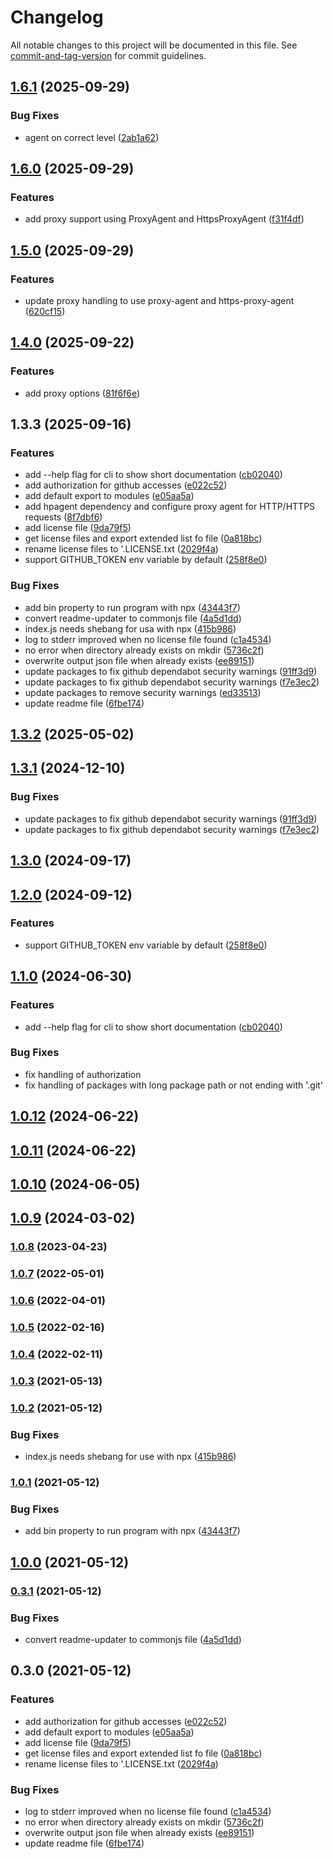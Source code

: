 # Changelog

All notable changes to this project will be documented in this file. See [commit-and-tag-version](https://github.com/absolute-version/commit-and-tag-version) for commit guidelines.

## [1.6.1](https://github.com/daschaa/license-downloader-with-proxy/compare/v1.6.0...v1.6.1) (2025-09-29)

### Bug Fixes

- agent on correct level ([2ab1a62](https://github.com/daschaa/license-downloader-with-proxy/commit/2ab1a62e7eaae37a9bda6f304f5f50141a1b83b5))

## [1.6.0](https://github.com/daschaa/license-downloader-with-proxy/compare/v1.5.0...v1.6.0) (2025-09-29)

### Features

- add proxy support using ProxyAgent and HttpsProxyAgent ([f31f4df](https://github.com/daschaa/license-downloader-with-proxy/commit/f31f4dfed4e63a97b7294fc94f429644934e6840))

## [1.5.0](https://github.com/daschaa/license-downloader-with-proxy/compare/v1.4.0...v1.5.0) (2025-09-29)

### Features

- update proxy handling to use proxy-agent and https-proxy-agent ([620cf15](https://github.com/daschaa/license-downloader-with-proxy/commit/620cf1595a05161b8261402e1e332bbde3ce68dd))

## [1.4.0](https://github.com/daschaa/license-downloader-with-proxy/compare/v1.3.3...v1.4.0) (2025-09-22)

### Features

- add proxy options ([81f6f6e](https://github.com/daschaa/license-downloader-with-proxy/commit/81f6f6e19cb0fb5b3786ab0796a2302d134efba0))

## 1.3.3 (2025-09-16)

### Features

- add --help flag for cli to show short documentation ([cb02040](https://github.com/daschaa/license-downloader-with-proxy/commit/cb020408288e857f8dab5802fbbe7d192e0e0477))
- add authorization for github accesses ([e022c52](https://github.com/daschaa/license-downloader-with-proxy/commit/e022c52a9de32287cd4c974384a3d5ca141de972))
- add default export to modules ([e05aa5a](https://github.com/daschaa/license-downloader-with-proxy/commit/e05aa5a9eabca7ec74c75e57de2a0b08bdb8f4c4))
- add hpagent dependency and configure proxy agent for HTTP/HTTPS requests ([8f7dbf6](https://github.com/daschaa/license-downloader-with-proxy/commit/8f7dbf661b36ec0981b278186b401d40a4ffc81a))
- add license file ([9da79f5](https://github.com/daschaa/license-downloader-with-proxy/commit/9da79f5c6b9b3253ca0f0b48f35a06ef64034ec8))
- get license files and export extended list fo file ([0a818bc](https://github.com/daschaa/license-downloader-with-proxy/commit/0a818bc2797e14219f9f1050fdec9013b2c052f1))
- rename license files to '<packageName>.LICENSE.txt ([2029f4a](https://github.com/daschaa/license-downloader-with-proxy/commit/2029f4a5694f39a96bd145167f6b9ed18da91590))
- support GITHUB_TOKEN env variable by default ([258f8e0](https://github.com/daschaa/license-downloader-with-proxy/commit/258f8e02c39e61cd4c3b5e85df68f068b85bea84))

### Bug Fixes

- add bin property to run program with npx ([43443f7](https://github.com/daschaa/license-downloader-with-proxy/commit/43443f7c83e2b76d9f2f8c41c43f475ff35ddb79))
- convert readme-updater to commonjs file ([4a5d1dd](https://github.com/daschaa/license-downloader-with-proxy/commit/4a5d1dd8abd89ea8b8d52372f529cdb60fa1ac61))
- index.js needs shebang for usa with npx ([415b986](https://github.com/daschaa/license-downloader-with-proxy/commit/415b98621c2ddb50f5d07cc3586dedf816e2c810))
- log to stderr improved when no license file found ([c1a4534](https://github.com/daschaa/license-downloader-with-proxy/commit/c1a45346e2aeb3fdb7812bb104d2bb83f2b19f74))
- no error when directory already exists on mkdir ([5736c2f](https://github.com/daschaa/license-downloader-with-proxy/commit/5736c2f302e030e43ede3c436edd2b861617d023))
- overwrite output json file when already exists ([ee89151](https://github.com/daschaa/license-downloader-with-proxy/commit/ee8915128cc261743e94189a81a5e439a8602e91))
- update packages to fix github dependabot security warnings ([91ff3d9](https://github.com/daschaa/license-downloader-with-proxy/commit/91ff3d99861db72264b7230f64cf3c7fce9461e3))
- update packages to fix github dependabot security warnings ([f7e3ec2](https://github.com/daschaa/license-downloader-with-proxy/commit/f7e3ec202e0790ff79ca2088ec92d9490873a7ef))
- update packages to remove security warnings ([ed33513](https://github.com/daschaa/license-downloader-with-proxy/commit/ed335136b83d817e8ebeb2ecd6a5baadba8e5757))
- update readme file ([6fbe174](https://github.com/daschaa/license-downloader-with-proxy/commit/6fbe174635c8a72c14e38f8d0fd410be797ff929))

## [1.3.2](https://github.com/BePo65/license-downloader/compare/v1.3.1...v1.3.2) (2025-05-02)

## [1.3.1](https://github.com/BePo65/license-downloader/compare/v1.3.0...v1.3.1) (2024-12-10)

### Bug Fixes

- update packages to fix github dependabot security warnings ([91ff3d9](https://github.com/BePo65/license-downloader/commit/91ff3d99861db72264b7230f64cf3c7fce9461e3))
- update packages to fix github dependabot security warnings ([f7e3ec2](https://github.com/BePo65/license-downloader/commit/f7e3ec202e0790ff79ca2088ec92d9490873a7ef))

## [1.3.0](https://github.com/BePo65/license-downloader/compare/v1.2.0...v1.3.0) (2024-09-17)

## [1.2.0](https://github.com/BePo65/license-downloader/compare/v1.1.0...v1.2.0) (2024-09-12)

### Features

- support GITHUB_TOKEN env variable by default ([258f8e0](https://github.com/BePo65/license-downloader/commit/258f8e02c39e61cd4c3b5e85df68f068b85bea84))

## [1.1.0](https://github.com/BePo65/license-downloader/compare/v1.0.12...v1.1.0) (2024-06-30)

### Features

- add --help flag for cli to show short documentation ([cb02040](https://github.com/BePo65/license-downloader/commit/cb020408288e857f8dab5802fbbe7d192e0e0477))

### Bug Fixes

- fix handling of authorization
- fix handling of packages with long package path or not ending with '.git'

## [1.0.12](https://github.com/BePo65/license-downloader/compare/v1.0.11...v1.0.12) (2024-06-22)

## [1.0.11](https://github.com/BePo65/license-downloader/compare/v1.0.10...v1.0.11) (2024-06-22)

## [1.0.10](https://github.com/BePo65/license-downloader/compare/v1.0.9...v1.0.10) (2024-06-05)

## [1.0.9](https://github.com/BePo65/license-downloader/compare/v1.0.8...v1.0.9) (2024-03-02)

### [1.0.8](https://github.com/BePo65/license-downloader/compare/v1.0.7...v1.0.8) (2023-04-23)

### [1.0.7](https://github.com/BePo65/license-downloader/compare/v1.0.6...v1.0.7) (2022-05-01)

### [1.0.6](https://github.com/BePo65/license-downloader/compare/v1.0.5...v1.0.6) (2022-04-01)

### [1.0.5](https://github.com/BePo65/license-downloader/compare/v1.0.4...v1.0.5) (2022-02-16)

### [1.0.4](https://github.com/BePo65/license-downloader/compare/v1.0.3...v1.0.4) (2022-02-11)

### [1.0.3](https://github.com/BePo65/license-downloader/compare/v1.0.2...v1.0.3) (2021-05-13)

### [1.0.2](https://github.com/BePo65/license-downloader/compare/v1.0.1...v1.0.2) (2021-05-12)

### Bug Fixes

- index.js needs shebang for use with npx ([415b986](https://github.com/BePo65/license-downloader/commit/415b98621c2ddb50f5d07cc3586dedf816e2c810))

### [1.0.1](https://github.com/BePo65/license-downloader/compare/v1.0.0...v1.0.1) (2021-05-12)

### Bug Fixes

- add bin property to run program with npx ([43443f7](https://github.com/BePo65/license-downloader/commit/43443f7c83e2b76d9f2f8c41c43f475ff35ddb79))

## [1.0.0](https://github.com/BePo65/license-downloader/compare/v0.3.1...v1.0.0) (2021-05-12)

### [0.3.1](https://github.com/BePo65/license-downloader/compare/v0.3.0...v0.3.1) (2021-05-12)

### Bug Fixes

- convert readme-updater to commonjs file ([4a5d1dd](https://github.com/BePo65/license-downloader/commit/4a5d1dd8abd89ea8b8d52372f529cdb60fa1ac61))

## 0.3.0 (2021-05-12)

### Features

- add authorization for github accesses ([e022c52](https://github.com/BePo65/license-downloader/commit/e022c52a9de32287cd4c974384a3d5ca141de972))
- add default export to modules ([e05aa5a](https://github.com/BePo65/license-downloader/commit/e05aa5a9eabca7ec74c75e57de2a0b08bdb8f4c4))
- add license file ([9da79f5](https://github.com/BePo65/license-downloader/commit/9da79f5c6b9b3253ca0f0b48f35a06ef64034ec8))
- get license files and export extended list fo file ([0a818bc](https://github.com/BePo65/license-downloader/commit/0a818bc2797e14219f9f1050fdec9013b2c052f1))
- rename license files to '<packageName>.LICENSE.txt ([2029f4a](https://github.com/BePo65/license-downloader/commit/2029f4a5694f39a96bd145167f6b9ed18da91590))

### Bug Fixes

- log to stderr improved when no license file found ([c1a4534](https://github.com/BePo65/license-downloader/commit/c1a45346e2aeb3fdb7812bb104d2bb83f2b19f74))
- no error when directory already exists on mkdir ([5736c2f](https://github.com/BePo65/license-downloader/commit/5736c2f302e030e43ede3c436edd2b861617d023))
- overwrite output json file when already exists ([ee89151](https://github.com/BePo65/license-downloader/commit/ee8915128cc261743e94189a81a5e439a8602e91))
- update readme file ([6fbe174](https://github.com/BePo65/license-downloader/commit/6fbe174635c8a72c14e38f8d0fd410be797ff929))
